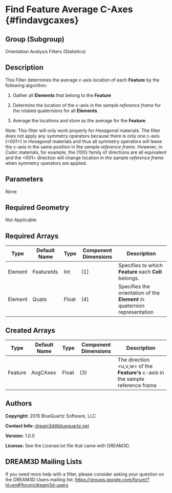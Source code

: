 Find Feature Average C-Axes {#findavgcaxes}
======

## Group (Subgroup) ##
Orientation Analysis Filters (Statistics)

## Description ##
This Filter determines the average c-axis location of each **Feature** by the following algorithm:

1. Gather all **Elements** that belong to the **Feature**
2. Determine the location of the c-axis in the sample *reference frame* for the rotated quaternions for all **Elements**.

3.  Average the locations and store as the average for the **Feature**.

Note: This filter will only work properly for *Hexagonal* materials.  The filter does not apply any symmetry operators because there is only one c-axis (<001>) in *Hexagonal* materials and thus all symmetry operators will leave the c-axis in the same position in the sample *reference frame*.  However, in *Cubic* materials, for example, the {100} family of directions are all equivalent and the <001> direction will change location in the sample *reference frame* when symmetry operators are applied. 

## Parameters ##
None

## Required Geometry ##
Not Applicable

## Required Arrays ##
| Type | Default Name | Type | Component Dimensions | Description |
|------|--------------|-------------|---------|-----|
| Element | FeatureIds | Int | (1) | Specifies to which **Feature** each **Cell** belongs. |
| Element | Quats | Float | (4) | Specifies the orientation of the **Element** in quaternion representation |

## Created Arrays ##

| Type | Default Name | Type | Component Dimensions | Description |
|------|--------------|-------------|---------|-----|
| Feature | AvgCAxes | Float | (3) | The direction <u,v,w> of the **Feature's** c-axis in the sample reference frame |

## Authors ##

**Copyright:** 2015 BlueQuartz Software, LLC

**Contact Info:** dream3d@bluequartz.net

**Version:** 1.0.0

**License:**  See the License.txt file that came with DREAM3D.




## DREAM3D Mailing Lists ##

If you need more help with a filter, please consider asking your question on the DREAM3D Users mailing list:
https://groups.google.com/forum/?hl=en#!forum/dream3d-users


